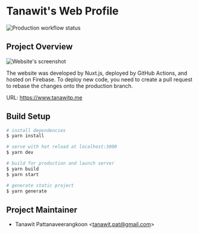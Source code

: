 # Tanawit's Web Profile

![Production workflow status](https://github.com/tanawitpat/tanawit-web-profile/workflows/production/deploy/badge.svg)

## Project Overview

![Website's screenshot](https://user-images.githubusercontent.com/25366268/79641887-7aadb900-81c4-11ea-9088-ba48f39bed6e.png)

The website was developed by Nuxt.js, deployed by GitHub Actions, and hosted on Firebase. To deploy new code, you need to create a pull request to rebase the changes onto the production branch.

URL: <https://www.tanawitp.me>

## Build Setup

```bash
# install dependencies
$ yarn install

# serve with hot reload at localhost:3000
$ yarn dev

# build for production and launch server
$ yarn build
$ yarn start

# generate static project
$ yarn generate
```

## Project Maintainer

- Tanawit Pattanaveerangkoon <<tanawit.pat@gmail.com>>

